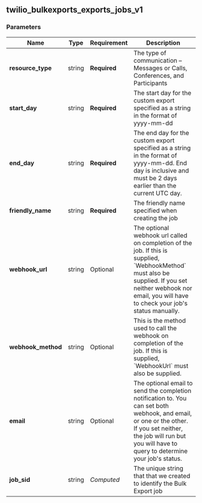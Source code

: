 
## twilio_bulkexports_exports_jobs_v1

### Parameters

Name | Type | Requirement | Description
--- | --- | --- | ---
**resource_type** | string | **Required** | The type of communication – Messages or Calls, Conferences, and Participants
**start_day** | string | **Required** | The start day for the custom export specified as a string in the format of yyyy-mm-dd
**end_day** | string | **Required** | The end day for the custom export specified as a string in the format of yyyy-mm-dd. End day is inclusive and must be 2 days earlier than the current UTC day.
**friendly_name** | string | **Required** | The friendly name specified when creating the job
**webhook_url** | string | Optional | The optional webhook url called on completion of the job. If this is supplied, &#x60;WebhookMethod&#x60; must also be supplied. If you set neither webhook nor email, you will have to check your job&#39;s status manually.
**webhook_method** | string | Optional | This is the method used to call the webhook on completion of the job. If this is supplied, &#x60;WebhookUrl&#x60; must also be supplied.
**email** | string | Optional | The optional email to send the completion notification to. You can set both webhook, and email, or one or the other. If you set neither, the job will run but you will have to query to determine your job&#39;s status.
**job_sid** | string | *Computed* | The unique string that that we created to identify the Bulk Export job

